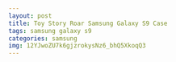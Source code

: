 ```yaml
---
layout: post
title: Toy Story Roar Samsung Galaxy S9 Case
tags: samsung galaxy s9
categories: samsung
img: 12YJwoZU7k6gjzrokysNz6_bhQ5XkoqQ3
---
```

